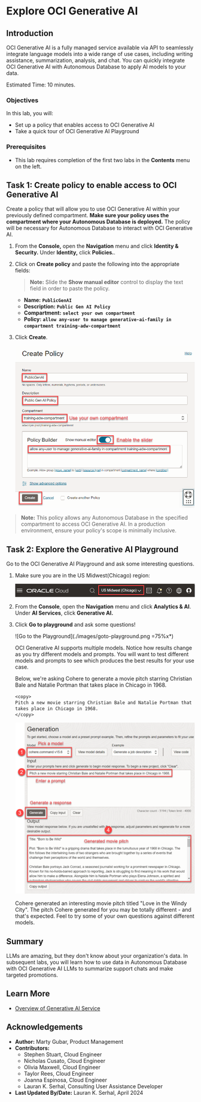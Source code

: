 # Explore OCI Generative AI

## Introduction

OCI Generative AI is a fully managed service available via API to seamlessly integrate language models into a wide range of use cases, including writing assistance, summarization, analysis, and chat. You can quickly integrate OCI Generative AI with Autonomous Database to apply AI models to your data.

Estimated Time: 10 minutes.

### Objectives

In this lab, you will:

* Set up a policy that enables access to OCI Generative AI
* Take a quick tour of OCI Generative AI Playground

### Prerequisites

- This lab requires completion of the first two labs in the **Contents** menu on the left.

## Task 1: Create policy to enable access to OCI Generative AI
Create a policy that will allow you to use OCI Generative AI within your previously defined compartment. **Make sure your policy uses the compartment where your Autonomous Database is deployed.** The policy will be necessary for Autonomous Database to interact with OCI Generative AI.

1. From the **Console,** open the **Navigation** menu and click **Identity & Security.** Under **Identity,** click **Policies.**.

2. Click on **Create policy** and paste the following into the appropriate fields:

    >**Note:** Slide the **Show manual editor** control to display the text field in order to paste the policy.

    * **Name:** **`PublicGenAI`**
    * **Description:** **`Public Gen AI Policy`**
    * **Compartment:** **`select your own compartment`**
    * **Policy:** **`allow any-user to manage generative-ai-family in compartment training-adw-compartment`**
    
3. Click **Create**.

    ![Create policy](./images/create-policy.png "")
    
>**Note:** This policy allows any Autonomous Database in the specified compartment to access OCI Generative AI. In a production environment, ensure your policy's scope is minimally inclusive.

## Task 2: Explore the Generative AI Playground
Go to the OCI Generative AI Playground and ask some interesting questions.

1. Make sure you are in the US Midwest(Chicago) region:

    ![Go to Chicago](./images/chicago.png)

2. From the **Console**, open the **Navigation** menu and click **Analytics & AI**. Under **AI Services**, click **Generative AI.**

3. Click **Go to playground** and ask some questions!
    
    ![Go to the Playground](./images/goto-playground.png =75%x*)

   OCI Generative AI supports multiple models. Notice how results change as you try different models and prompts. You will want to test different models and prompts to see which produces the best results for your use case.

   Below, we're asking Cohere to generate a movie pitch starring Christian Bale and Natalie Portman that takes place in Chicago in 1968.

    ```
    <copy>
    Pitch a new movie starring Christian Bale and Natalie Portman that takes place in Chicago in 1968.
    </copy>
    ```

    ![Movie pitch](./images/movie-pitch.png)

    Cohere generated an interesting movie pitch titled "Love in the Windy City". The pitch Cohere generated for you may be totally different - and that's expected. Feel to try some of your own questions against different models.

## Summary    
LLMs are amazing, but they don't know about your organization's data. In subsequent labs, you will learn how to use data in Autonomous Database with OCI Generative AI LLMs to summarize support chats and make targeted promotions.

## Learn More
* [Overview of Generative AI Service](https://docs.oracle.com/en-us/iaas/Content/generative-ai/overview.htm)

## Acknowledgements

  * **Author:** Marty Gubar, Product Management
  * **Contributors:**
    * Stephen Stuart, Cloud Engineer
    * Nicholas Cusato, Cloud Engineer
    * Olivia Maxwell, Cloud Engineer
    * Taylor Rees, Cloud Engineer
    * Joanna Espinosa, Cloud Engineer
    * Lauran K. Serhal, Consulting User Assistance Developer
* **Last Updated By/Date:** Lauran K. Serhal, April 2024